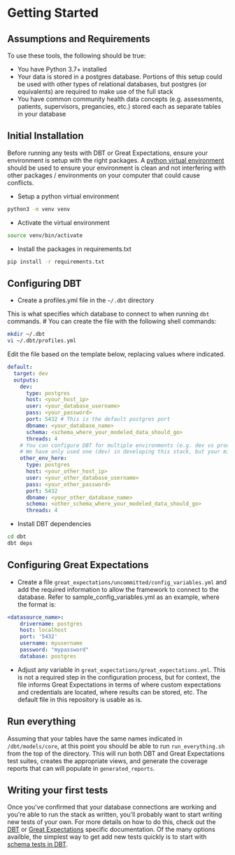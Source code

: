# Getting Started

## Assumptions and Requirements

To use these tools, the following should be true:

- You have Python 3.7+ installed
- Your data is stored in a postgres database. Portions of this setup could be used with other types of relational databases, but postgres (or equivalents) are required to make use of the full stack
- You have common community health data concepts (e.g. assessments, patients, supervisors, pregancies, etc.) stored each as separate tables in your database

## Initial Installation

Before running any tests with DBT or Great Expectations, ensure your environment is setup with the right packages. A [python virtual environment](https://docs.python.org/3/library/venv.html) should be used to ensure your environment is clean and not interfering with other packages / environments on your computer that could cause conflicts.

- Setup a python virtual environment

```bash
python3 -m venv venv
```

- Activate the virtual environment

```bash
source venv/bin/activate
```

- Install the packages in requirements.txt

```bash
pip install -r requirements.txt
```

## Configuring DBT

- Create a profiles.yml file in the ```~/.dbt``` directory

This is what specifies which database to connect to when running `dbt` commands. # You can create the file with the following shell commands:

```bash
mkdir ~/.dbt
vi ~/.dbt/profiles.yml
```

Edit the file based on the template below, replacing values where indicated.

```yaml
default:
  target: dev
  outputs:
    dev:
      type: postgres
      host: <your_host_ip>
      user: <your_database_username>
      pass: <your_password>
      port: 5432 # This is the default postgres port
      dbname: <your_database_name>
      schema: <schema_where_your_modeled_data_should_go>
      threads: 4
    # You can configure DBT for multiple environments (e.g. dev vs prod)
    # We have only used one (dev) in developing this stack, but your mileage may vary
    other_env_here:
      type: postgres
      host: <your_other_host_ip>
      user: <your_other_database_username>
      pass: <your_other_password>
      port: 5432
      dbname: <your_other_database_name>
      schema: <other_schema_where_your_modeled_data_should_go>
      threads: 4
```

- Install DBT dependencies

```bash
cd dbt
dbt deps
```

## Configuring Great Expectations

- Create a file `great_expectations/uncommitted/config_variables.yml` and add the required information to allow the framework to connect to the database. Refer to sample_config_variables.yml as an example, where the format is:

```yaml
<datasource_name>:
    drivername: postgres
    host: localhost
    port: '5432'
    username: myusername
    password: "mypassword"
    database: postgres
```

- Adjust any variable in `great_expectations/great_expectations.yml`. This is not a required step in the configuration process, but for context, the file informs Great Expectations in terms of where custom expectations and credentials are located, where results can be stored, etc. The default file in this repository is usable as is.

## Run everything

Assuming that your tables have the same names indicated in `/dbt/models/core`, at this point you should be able to run `run_everything.sh` from the top of the directory. This will run both DBT and Great Expectations test suites, creates the appropriate views, and generate the coverage reports that can will populate in `generated_reports`.

## Writing your first tests

Once you've confirmed that your database connections are working and you're able to run the stack as written, you'll probably want to start writing new tests of your own. For more details on how to do this, check out the [DBT](./dbt.md) or [Great Expectations](./great_expectations.md) specific documentation. Of the many options availble, the simplest way to get add new tests quickly is to start with [schema tests in DBT](./dbt.md#schema_tests).
